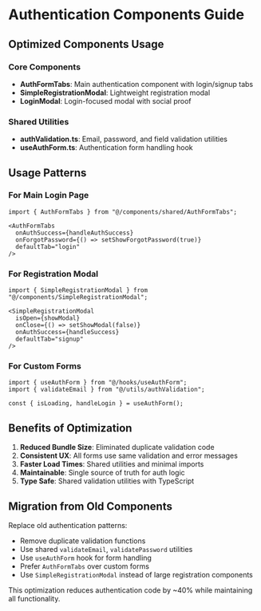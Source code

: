 # Authentication Components Guide

## Optimized Components Usage

### Core Components
- **AuthFormTabs**: Main authentication component with login/signup tabs
- **SimpleRegistrationModal**: Lightweight registration modal
- **LoginModal**: Login-focused modal with social proof

### Shared Utilities
- **authValidation.ts**: Email, password, and field validation utilities
- **useAuthForm.ts**: Authentication form handling hook

## Usage Patterns

### For Main Login Page
```tsx
import { AuthFormTabs } from "@/components/shared/AuthFormTabs";

<AuthFormTabs
  onAuthSuccess={handleAuthSuccess}
  onForgotPassword={() => setShowForgotPassword(true)}
  defaultTab="login"
/>
```

### For Registration Modal
```tsx
import { SimpleRegistrationModal } from "@/components/SimpleRegistrationModal";

<SimpleRegistrationModal
  isOpen={showModal}
  onClose={() => setShowModal(false)}
  onAuthSuccess={handleSuccess}
  defaultTab="signup"
/>
```

### For Custom Forms
```tsx
import { useAuthForm } from "@/hooks/useAuthForm";
import { validateEmail } from "@/utils/authValidation";

const { isLoading, handleLogin } = useAuthForm();
```

## Benefits of Optimization

1. **Reduced Bundle Size**: Eliminated duplicate validation code
2. **Consistent UX**: All forms use same validation and error messages
3. **Faster Load Times**: Shared utilities and minimal imports
4. **Maintainable**: Single source of truth for auth logic
5. **Type Safe**: Shared validation utilities with TypeScript

## Migration from Old Components

Replace old authentication patterns:
- Remove duplicate validation functions
- Use shared `validateEmail`, `validatePassword` utilities
- Use `useAuthForm` hook for form handling
- Prefer `AuthFormTabs` over custom forms
- Use `SimpleRegistrationModal` instead of large registration components

This optimization reduces authentication code by ~40% while maintaining all functionality.

